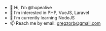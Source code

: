 - 👋 Hi, I’m @hopealive
- 👀 I’m interested in PHP, VueJS, Laravel
- 🌱 I’m currently learning NodeJS
- 📫 Reach me by email: gregzorb@gmail.com

<!---
hopealive/hopealive is a ✨ special ✨ repository because its `README.md` (this file) appears on your GitHub profile.
You can click the Preview link to take a look at your changes.
--->
